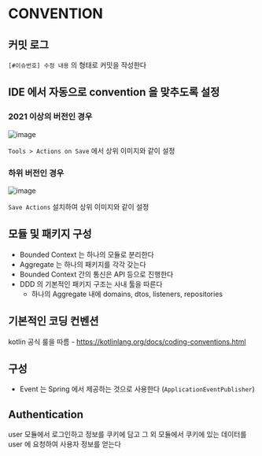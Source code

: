 # CONVENTION

## 커밋 로그

`[#이슈번호] 수정 내용` 의 형태로 커밋을 작성한다

## IDE 에서 자동으로 convention 을 맞추도록 설정

### 2021 이상의 버전인 경우

![image](https://user-images.githubusercontent.com/10507662/137309837-bb0d5d86-ba4a-413b-8365-a20f8a94b663.png)

`Tools > Actions on Save` 에서 상위 이미지와 같이 설정

### 하위 버전인 경우

![image](https://user-images.githubusercontent.com/10507662/137310119-039d3d45-e9e0-4ee8-9284-0d094c1ac034.png)

`Save Actions` 설치하여 상위 이미지와 같이 설정

## 모듈 및 패키지 구성

- Bounded Context 는 하나의 모듈로 분리한다
- Aggregate 는 하나의 패키지를 각각 갖는다
- Bounded Context 간의 통신은 API 등으로 진행한다
- DDD 의 기본적인 패키지 구조는 사내 툴을 따른다
  - 하나의 Aggregate 내에 domains, dtos, listeners, repositories

## 기본적인 코딩 컨벤션

kotlin 공식 룰을 따름 - https://kotlinlang.org/docs/coding-conventions.html

## 구성

- Event 는 Spring 에서 제공하는 것으로 사용한다 (`ApplicationEventPublisher`)

## Authentication

user 모듈에서 로그인하고 정보를 쿠키에 담고 그 외 모듈에서 쿠키에 있는 데이터를 user 에 요청하여 사용자 정보를 얻는다
